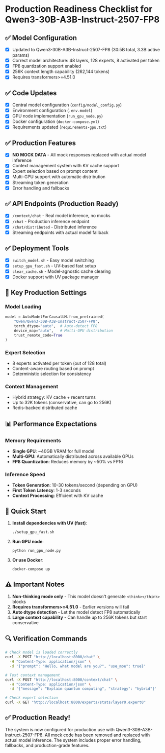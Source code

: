 # Production Readiness Checklist for Qwen3-30B-A3B-Instruct-2507-FP8

## ✅ Model Configuration
- [x] Updated to Qwen3-30B-A3B-Instruct-2507-FP8 (30.5B total, 3.3B active params)
- [x] Correct model architecture: 48 layers, 128 experts, 8 activated per token
- [x] FP8 quantization support enabled
- [x] 256K context length capability (262,144 tokens)
- [x] Requires transformers>=4.51.0

## ✅ Code Updates
- [x] Central model configuration (`config/model_config.py`)
- [x] Environment configuration (`.env.model`)
- [x] GPU node implementation (`run_gpu_node.py`)
- [x] Docker configuration (`docker-compose.yml`)
- [x] Requirements updated (`requirements-gpu.txt`)

## ✅ Production Features
- [x] **NO MOCK DATA** - All mock responses replaced with actual model inference
- [x] Context management system with KV cache support
- [x] Expert selection based on prompt content
- [x] Multi-GPU support with automatic distribution
- [x] Streaming token generation
- [x] Error handling and fallbacks

## ✅ API Endpoints (Production Ready)
- [x] `/context/chat` - Real model inference, no mocks
- [x] `/chat` - Production inference endpoint
- [x] `/chat/distributed` - Distributed inference
- [x] Streaming endpoints with actual model fallback

## ✅ Deployment Tools
- [x] `switch_model.sh` - Easy model switching
- [x] `setup_gpu_fast.sh` - UV-based fast setup
- [x] `clear_cache.sh` - Model-agnostic cache clearing
- [x] Docker support with UV package manager

## 🔧 Key Production Settings

### Model Loading
```python
model = AutoModelForCausalLM.from_pretrained(
    "Qwen/Qwen3-30B-A3B-Instruct-2507-FP8",
    torch_dtype="auto",  # Auto-detect FP8
    device_map="auto",   # Multi-GPU distribution
    trust_remote_code=True
)
```

### Expert Selection
- 8 experts activated per token (out of 128 total)
- Content-aware routing based on prompt
- Deterministic selection for consistency

### Context Management
- Hybrid strategy: KV cache + recent turns
- Up to 32K tokens (conservative, can go to 256K)
- Redis-backed distributed cache

## 📊 Performance Expectations

### Memory Requirements
- **Single GPU**: ~40GB VRAM for full model
- **Multi-GPU**: Automatically distributed across available GPUs
- **FP8 Quantization**: Reduces memory by ~50% vs FP16

### Inference Speed
- **Token Generation**: 10-30 tokens/second (depending on GPU)
- **First Token Latency**: 1-3 seconds
- **Context Processing**: Efficient with KV cache

## 🚀 Quick Start

1. **Install dependencies with UV (fast)**:
   ```bash
   ./setup_gpu_fast.sh
   ```

2. **Run GPU node**:
   ```bash
   python run_gpu_node.py
   ```

3. **Or use Docker**:
   ```bash
   docker-compose up
   ```

## ⚠️ Important Notes

1. **Non-thinking mode only** - This model doesn't generate `<think></think>` blocks
2. **Requires transformers>=4.51.0** - Earlier versions will fail
3. **Auto dtype detection** - Let the model detect FP8 automatically
4. **Large context capability** - Can handle up to 256K tokens but start conservative

## 🔍 Verification Commands

```bash
# Check model is loaded correctly
curl -X POST "http://localhost:8000/chat" \
  -H "Content-Type: application/json" \
  -d '{"prompt": "Hello, what model are you?", "use_moe": true}'

# Test context management
curl -X POST "http://localhost:8000/context/chat" \
  -H "Content-Type: application/json" \
  -d '{"message": "Explain quantum computing", "strategy": "hybrid"}'

# Check expert selection
curl -X GET "http://localhost:8000/experts/stats/layer0.expert0"
```

## ✅ Production Ready!

The system is now configured for production use with Qwen3-30B-A3B-Instruct-2507-FP8. All mock code has been removed and replaced with actual model inference. The system includes proper error handling, fallbacks, and production-grade features.